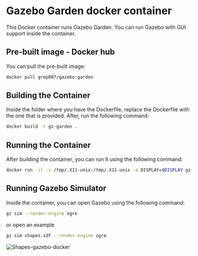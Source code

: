 # Gazebo Garden docker container

This Docker container runs Gazebo Garden. You can run Gazebo with GUI support inside the container.

## Pre-built image - Docker hub

You can pull the pre-built image:

```bash
docker pull grep007/gazebo:garden
```

## Building the Container

Inside the folder where you have the Dockerfile, replace the Dockerfile with the one that is provided. After, run the following command:

```bash
docker build -t gz-garden .
```

## Running the Container

After building the container, you can run it using the following command:

```bash
docker run -it -v /tmp/.X11-unix:/tmp/.X11-unix -e DISPLAY=$DISPLAY gz-garden
```

## Running Gazebo Simulator

Inside the container, you can open Gazebo using the following command:

```bash
gz sim --render-engine ogre
```
or open an example

```bash
gz sim shapes.sdf --render-engine ogre
```
![Shapes-gazebo-docker](https://github.com/grep265/Docker/assets/81888131/21008acb-9ffd-4f20-b03e-88e36c9ec8ef)

